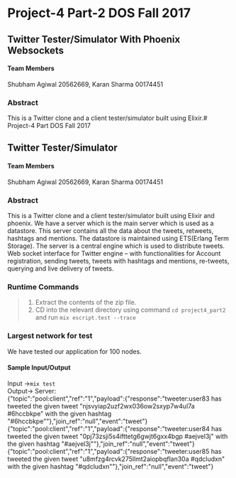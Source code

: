 # Project-4 Part-2 DOS Fall 2017
## Twitter Tester/Simulator With Phoenix Websockets

#### Team Members
Shubham Agiwal 20562669, Karan Sharma 00174451

### Abstract
This is a Twitter clone and a client tester/simulator built using Elixir.# Project-4 Part DOS Fall 2017
## Twitter Tester/Simulator

#### Team Members
Shubham Agiwal 20562669, Karan Sharma 00174451

### Abstract
This is a Twitter clone and a client tester/simulator built using Elixir and phoenix. We have a server which is the main server which is used as a datastore. This server contains all the data about the tweets, retweets, hashtags and mentions. The datastore is maintained using ETS(Erlang Term Storage). The server is a central engine which is used to distribute tweets. Web socket interface for Twitter engine – with functionalities for Account registration, sending tweets, tweets with hashtags and mentions, re-tweets, querying and live delivery of tweets.  
### Runtime Commands
> 1. Extract the contents of the zip file. <br>
> 2. CD into the relevant directory using command `cd project4_part2` and run `mix escript.test --trace`<br>


### Largest network for test
 We have tested our application for 100 nodes.
 
#### Sample Input/Output
Input ->`mix test`<br>
Output-> Server: <br>
{"topic":"pool:client","ref":"1","payload":{"response":"tweeter:user83 has tweeted the given tweet "njsvyiap2uzf2wx036ow2sxyp7w4ul7a #6hccbkpe" with the given hashtag "#6hccbkpe""},"join_ref":"null","event":"tweet"}<br>
{"topic":"pool:client","ref":"1","payload":{"response":"tweeter:user84 has tweeted the given tweet "0pj73zsji5s4ifttetg6gwjt6gxx4bgp #aejvel3j" with the given hashtag "#aejvel3j""},"join_ref":"null","event":"tweet"}<br>
{"topic":"pool:client","ref":"1","payload":{"response":"tweeter:user85 has tweeted the given tweet "u8mfzg4rcvk275llmt2aiopbqflan30a #qdcludxn" with the given hashtag "#qdcludxn""},"join_ref":"null","event":"tweet"}<br>








